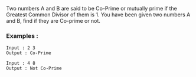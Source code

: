 Two numbers A and B are said to be Co-Prime or mutually prime if the Greatest Common Divisor of them is 1. 
You have been given two numbers A and B, find if they are Co-prime or not.

### Examples :  
```
Input : 2 3
Output : Co-Prime

Input : 4 8
Output : Not Co-Prime
```
